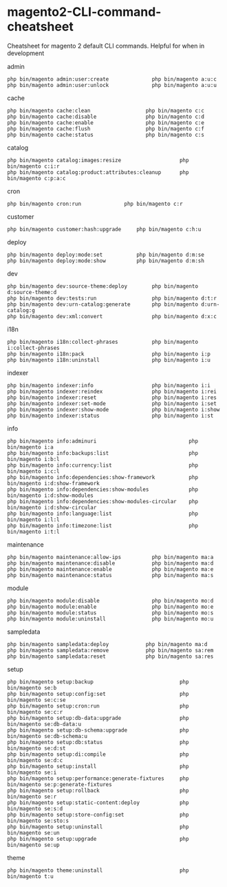 # magento2-CLI-command-cheatsheet
Cheatsheet for magento 2 default CLI commands. Helpful for when in development


admin

    php bin/magento admin:user:create              php bin/magento a:u:c
    php bin/magento admin:user:unlock              php bin/magento a:u:u   
cache

    php bin/magento cache:clean                  php bin/magento c:c
    php bin/magento cache:disable                php bin/magento c:d
    php bin/magento cache:enable                 php bin/magento c:e
    php bin/magento cache:flush                  php bin/magento c:f
    php bin/magento cache:status                 php bin/magento c:s
catalog

    php bin/magento catalog:images:resize                   php bin/magento c:i:r
    php bin/magento catalog:product:attributes:cleanup      php bin/magento c:p:a:c
cron

    php bin/magento cron:run              php bin/magento c:r
customer

    php bin/magento customer:hash:upgrade     php bin/magento c:h:u
deploy

    php bin/magento deploy:mode:set           php bin/magento d:m:se
    php bin/magento deploy:mode:show          php bin/magento d:m:sh
dev

    php bin/magento dev:source-theme:deploy        php bin/magento d:source-theme:d
    php bin/magento dev:tests:run                  php bin/magento d:t:r
    php bin/magento dev:urn-catalog:generate       php bin/magento d:urn-catalog:g
    php bin/magento dev:xml:convert                php bin/magento d:x:c
i18n

    php bin/magento i18n:collect-phrases           php bin/magento i:collect-phrases
    php bin/magento i18n:pack                      php bin/magento i:p
    php bin/magento i18n:uninstall                 php bin/magento i:u
indexer

    php bin/magento indexer:info                   php bin/magento i:i
    php bin/magento indexer:reindex                php bin/magento i:rei
    php bin/magento indexer:reset                  php bin/magento i:res
    php bin/magento indexer:set-mode               php bin/magento i:set
    php bin/magento indexer:show-mode              php bin/magento i:show
    php bin/magento indexer:status                 php bin/magento i:st
info

    php bin/magento info:adminuri                              php bin/magento i:a
    php bin/magento info:backups:list                          php bin/magento i:b:l
    php bin/magento info:currency:list                         php bin/magento i:c:l
    php bin/magento info:dependencies:show-framework           php bin/magento i:d:show-framework
    php bin/magento info:dependencies:show-modules             php bin/magento i:d:show-modules
    php bin/magento info:dependencies:show-modules-circular    php bin/magento i:d:show-circular
    php bin/magento info:language:list                         php bin/magento i:l:l
    php bin/magento info:timezone:list                         php bin/magento i:t:l
maintenance

    php bin/magento maintenance:allow-ips          php bin/magento ma:a
    php bin/magento maintenance:disable            php bin/magento ma:d
    php bin/magento maintenance:enable             php bin/magento ma:e
    php bin/magento maintenance:status             php bin/magento ma:s
module

    php bin/magento module:disable                 php bin/magento mo:d
    php bin/magento module:enable                  php bin/magento mo:e
    php bin/magento module:status                  php bin/magento mo:s
    php bin/magento module:uninstall               php bin/magento mo:u
sampledata

    php bin/magento sampledata:deploy            php bin/magento ma:d
    php bin/magento sampledata:remove            php bin/magento sa:rem
    php bin/magento sampledata:reset             php bin/magento sa:res
setup

    php bin/magento setup:backup                            php bin/magento se:b
    php bin/magento setup:config:set                        php bin/magento se:c:se
    php bin/magento setup:cron:run                          php bin/magento se:c:r
    php bin/magento setup:db-data:upgrade                   php bin/magento se:db-data:u
    php bin/magento setup:db-schema:upgrade                 php bin/magento se:db-schema:u
    php bin/magento setup:db:status                         php bin/magento se:d:st
    php bin/magento setup:di:compile                        php bin/magento se:d:c
    php bin/magento setup:install                           php bin/magento se:i
    php bin/magento setup:performance:generate-fixtures     php bin/magento se:p:generate-fixtures
    php bin/magento setup:rollback                          php bin/magento se:r
    php bin/magento setup:static-content:deploy             php bin/magento se:s:d
    php bin/magento setup:store-config:set                  php bin/magento se:sto:s 
    php bin/magento setup:uninstall                         php bin/magento se:un
    php bin/magento setup:upgrade                           php bin/magento se:up
theme

    php bin/magento theme:uninstall                         php bin/magento t:u
